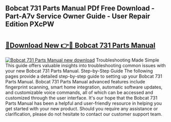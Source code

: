 ## Bobcat 731 Parts Manual PDf Free Download - Part-A7v Service Owner Guide - User Repair Edition PXcPW

# <h2><a href="http://bc69688.oget.top/?id=Bobcat+731+Parts+Manual">🔗Download New 👉🔴 Bobcat 731 Parts Manual</a></h2>

[![Bobcat 731 Parts Manual new download](https://i.imgur.com/5g1atiW.png)](http://bc69688.oget.top/?id=Bobcat+731+Parts+Manual)
Troubleshooting Made Simple This guide offers valuable insights into troubleshooting common issues with your new Bobcat 731 Parts Manual. Step-by-Step Guide The following pages provide a detailed step-by-step guide to setting up your Bobcat 731 Parts Manual. Bobcat 731 Parts Manual advanced features include fingerprint scanning, smart home integration, automatic software updates, and customizable voice commands, all of which can be accessed and customized through the user interface. It's our hope that the Bobcat 731 Parts Manual has been a helpful and user-friendly resource in helping you get started with your new product. Should you require any assistance or clarification, please do not hesitate to contact our customer support team.
